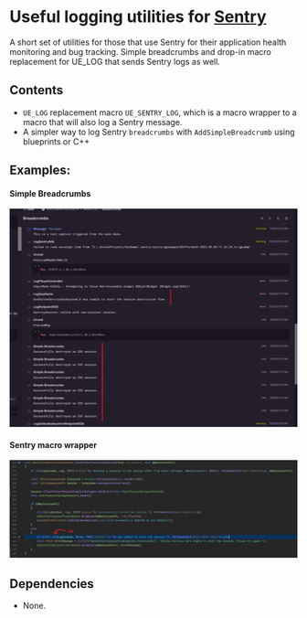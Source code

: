 # Useful logging utilities for [Sentry](https://sentry.io)
A short set of utilities for those that use Sentry for their application health monitoring and bug tracking. Simple breadcrumbs and drop-in macro replacement for UE_LOG that sends Sentry logs as well.

## Contents
- `UE_LOG` replacement macro `UE_SENTRY_LOG`, which is a macro wrapper to a macro that will also log a Sentry message.
- A simpler way to log Sentry `breadcrumbs` with `AddSimpleBreadcrumb` using blueprints or C++

## Examples:

#### Simple Breadcrumbs
![image](https://github.com/rolandsarosy/unreal-engine-oss/blob/main/SentryUtilities/img_sentry_extensions_breadcrumbs.png?raw=true)

#### Sentry macro wrapper
![image](https://github.com/rolandsarosy/unreal-engine-oss/blob/main/SentryUtilities/img_sentry_extensions_code.png?raw=true)

## Dependencies
- None.
